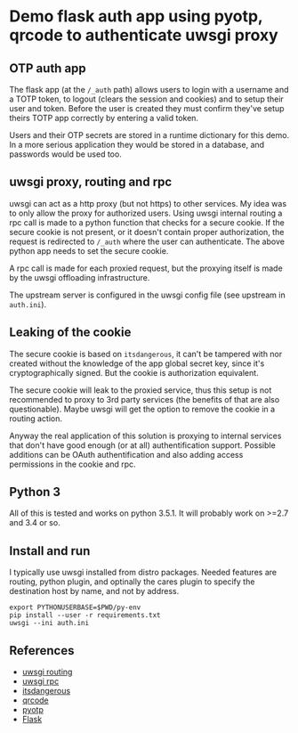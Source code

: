# Demo flask auth app using pyotp, qrcode to authenticate uwsgi proxy

## OTP auth app

The flask app (at the `/_auth` path) allows users to login with a username and a TOTP token,
to logout (clears the session and cookies) and to setup their user and token. Before the user is created
they must confirm they've setup theirs TOTP app correctly by entering a valid token.

Users and their OTP secrets are stored in a runtime dictionary for this demo. In a more serious
application they would be stored in a database, and passwords would be used too.

## uwsgi proxy, routing and rpc

uwsgi can act as a http proxy (but not https) to other services. My idea was to only allow the proxy for
authorized users. Using uwsgi internal routing a rpc call is made to a python function that checks for a
secure cookie. If the secure cookie is not present, or it doesn't contain proper authorization, the request
is redirected to `/_auth` where the user can authenticate. The above python app needs to set the secure cookie.

A rpc call is made for each proxied request, but the proxying itself is made by the uwsgi offloading infrastructure.

The upstream server is configured in the uwsgi config file (see upstream in `auth.ini`).

## Leaking of the cookie

The secure cookie is based on `itsdangerous`, it can't be tampered with nor created without the knowledge of the
app global secret key, since it's cryptographically signed. But the cookie is authorization equivalent.

The secure cookie will leak to the proxied service, thus this setup is not recommended to proxy to 3rd party services
(the benefits of that are also questionable). Maybe uwsgi will get the option to remove the cookie in a routing action.

Anyway the real application of this solution is proxying to internal services that don't have good enough (or at all)
authentification support. Possible additions can be OAuth authentification and also adding access permissions in the
cookie and rpc.

## Python 3

All of this is tested and works on python 3.5.1. It will probably work on >=2.7 and 3.4 or so.

## Install and run

I typically use uwsgi installed from distro packages. Needed features are routing, python plugin,
and optinally the cares plugin to specify the destination host by name, and not by address.

```
export PYTHONUSERBASE=$PWD/py-env
pip install --user -r requirements.txt
uwsgi --ini auth.ini
```

## References

* [uwsgi routing](http://uwsgi-docs.readthedocs.org/en/latest/InternalRouting.html)
* [uwsgi rpc](http://uwsgi-docs.readthedocs.org/en/latest/RPC.html)
* [itsdangerous](http://pythonhosted.org/itsdangerous/)
* [qrcode](https://pypi.python.org/pypi/qrcode)
* [pyotp](https://pyotp.readthedocs.org)
* [Flask](http://flask.pocoo.org/)
